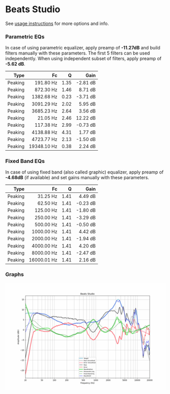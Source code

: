 # Beats Studio
See [usage instructions](https://github.com/jaakkopasanen/AutoEq#usage) for more options and info.

### Parametric EQs
In case of using parametric equalizer, apply preamp of **-11.27dB** and build filters manually
with these parameters. The first 5 filters can be used independently.
When using independent subset of filters, apply preamp of **-5.62 dB**.

| Type    | Fc          |    Q | Gain     |
|--------:|------------:|-----:|---------:|
| Peaking | 191.80 Hz   | 1.35 | -2.81 dB |
| Peaking | 872.30 Hz   | 1.46 | 8.71 dB  |
| Peaking | 1382.68 Hz  | 0.23 | -3.71 dB |
| Peaking | 3091.29 Hz  | 2.02 | 5.95 dB  |
| Peaking | 3685.23 Hz  | 2.64 | 3.56 dB  |
| Peaking | 21.05 Hz    | 2.46 | 12.22 dB |
| Peaking | 117.38 Hz   | 2.99 | -0.73 dB |
| Peaking | 4138.88 Hz  | 4.31 | 1.77 dB  |
| Peaking | 4723.77 Hz  | 2.13 | -1.50 dB |
| Peaking | 19348.10 Hz | 0.38 | 2.24 dB  |

### Fixed Band EQs
In case of using fixed band (also called graphic) equalizer, apply preamp of **-4.68dB**
(if available) and set gains manually with these parameters.

| Type    | Fc          |    Q | Gain     |
|--------:|------------:|-----:|---------:|
| Peaking | 31.25 Hz    | 1.41 | 4.49 dB  |
| Peaking | 62.50 Hz    | 1.41 | -0.23 dB |
| Peaking | 125.00 Hz   | 1.41 | -1.80 dB |
| Peaking | 250.00 Hz   | 1.41 | -3.29 dB |
| Peaking | 500.00 Hz   | 1.41 | -0.50 dB |
| Peaking | 1000.00 Hz  | 1.41 | 4.42 dB  |
| Peaking | 2000.00 Hz  | 1.41 | -1.94 dB |
| Peaking | 4000.00 Hz  | 1.41 | 4.20 dB  |
| Peaking | 8000.00 Hz  | 1.41 | -2.47 dB |
| Peaking | 16000.01 Hz | 1.41 | 2.16 dB  |

### Graphs
![](./Beats%20Studio.png)